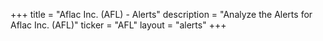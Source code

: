 +++
title = "Aflac Inc. (AFL) - Alerts"
description = "Analyze the Alerts for Aflac Inc. (AFL)"
ticker = "AFL"
layout = "alerts"
+++


